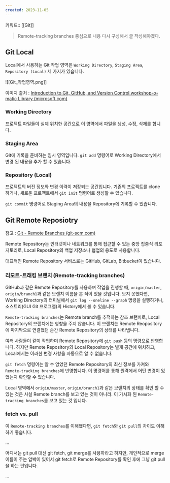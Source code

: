 ```yaml
---
created: 2023-11-05
---
```

키워드:: [[Git]]

> Remote-tracking branches 중심으로 내용 다시 구성해서 글 작성해야겠다.

## Git Local

Local에서 사용하는 Git 작업 영역은 `Working Directory`, `Staging Area`, `Repository (Local)` 세 가지가 있습니다.

![[Git_작업영역.png]]

이미지 출처 : [Introduction to Git, GitHub, and Version Control​ workshop-o-matic Library (microsoft.com)](https://techcommunity.microsoft.com/t5/educator-developer-blog/introduction-to-git-github-and-version-control-workshop-o-matic/ba-p/3951511)

### Working Directory

프로젝트 파일들이 실제 위치한 공간으로 이 영역에서 파일을 생성, 수정, 삭제를 합니다.

### Staging Area

Git에 기록을 준비하는 임시 영역입니다. `git add` 명령어로 Working Directory에서 변경 된 내용을 추가 할 수 있습니다.

### Repository (Local)

프로젝트의 버전 정보와 변경 이력이 저장되는 공간입니다. 기존의 프로젝트를 clone 하거나, 새로운 프로젝트에서 `git init` 명령어로 생성할 수 있습니다.

`git commit` 명령어로 Staging Area의 내용을 Repository에 기록할 수 있습니다.

## Git Remote Reposiotry

참고 : [Git - Remote Branches (git-scm.com)](https://git-scm.com/book/en/v2/Git-Branching-Remote-Branches)

Remote Repository는 인터넷이나 네트워크를 통해 접근할 수 있는 중앙 집중식 리포지토리로, Local Repository의 백업 저장소나 협업의 용도로 사용합니다. 

대표적인 Remote Repository 서비스로는 GitHub, GitLab, Bitbucket이 있습니다.

### 리모트-트래킹 브랜치 (Remote-tracking branches)

GitHub과 같은 Remote Repository를 사용하며 작업을 진행할 때, `origin/master`, `origin/branch1`과 같은 브랜치 이름을 본 적이 있을 것입니다. 보지 못했다면, Working Directory의 터미널에서 `git log --oneline --graph` 명령을 실행하거나, 소스트리(GUI Git 프로그램)의 History에서 볼 수 있습니다.

`Remote-tracking branches`는 Remote branch를 추적하는 참조 브랜치로, Local Repository의 브랜치에는 영향을 주지 않습니다. 이 브랜치는 Remote Reopository에 마지막으로 연결했던 순간 Remote Repository의 상태를 나타냅니다.

여러 사람들이 같이 작업하며 Remote Repository에 `git push` 등의 명령으로 반영합니다. 하지만 Remote Repository와 Local Repository는 별개 공간에 위치하고, Local에서는 이러한 변경 사항을 자동으로 알 수 없습니다.

`git fetch` 명령어는 알 수 없었던 Remote Repository의 최신 정보를 가져와 `Remote-tracking branches`에 반영합니다. 이 명령어를 통해 원격에서 어떤 변경이 있었는지 확인할 수 있습니다. 

Local 영역에서 `origin/master`, `origin/branch1`과 같은 브랜치의 상태를 확인 할 수 있는 것은 사실 Remote branch를 보고 있는 것이 아니라. 이 가시화 된 `Remote-tracking branches`를 보고 있는 것 입니다.

### fetch vs. pull

이 `Remote-tracking branches`를 이해했다면, `git fetch`와 `git pull`의 차이도 이해하기 좋습니다.

...

어디서는 git pull 대신 git fetch, git merge를 사용하라고 하지만, 개인적으로 merge 이름이 주는 압박이 있어서 git fetch로 Remote Repository를 확인 후에 그냥 git pull을 하는 편입니다.

...
